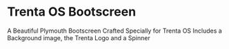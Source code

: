 # Trenta OS Bootscreen
A Beautiful Plymouth Bootscreen Crafted Specially for Trenta OS
Includes a Background image, the Trenta Logo and a Spinner

